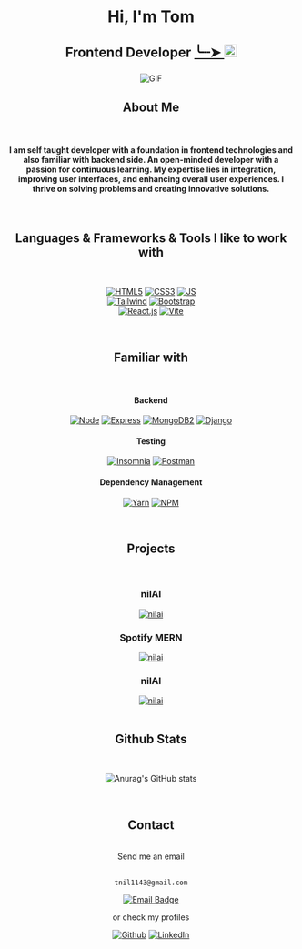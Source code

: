 <h1 align="center">Hi, I'm Tom</h1>

<h3 align="center" style="font-size:23px">
  Frontend Developer <a href="https://nil1143.com"> ╰┈➤
    <img src="https://img.shields.io/badge/Portfolio-543DE0?style=for-the-badge&logo=About.me&logoColor=white" alt="Portfolio" style="height:22px;">
  </a> 
</h3>

<div align="center">
 <img alt="GIF" src="https://media4.giphy.com/media/11KzOet1ElBDz2/giphy.gif?cid=6c09b952ufa3xxbbm0mpuadm2zaik3wjp4m9luz2ly0lyz8d&ep=v1_internal_gif_by_id&rid=giphy.gif&ct=g" />
</div>

<h2 align="center">About Me</h2>
<br>

<h4 align="center">
I am self taught developer with a foundation in frontend technologies and also familiar with backend side. An open-minded developer with a passion for continuous learning. My expertise lies in integration, improving user interfaces, and enhancing overall user experiences. I thrive on solving problems and creating innovative solutions.<h4>

<br>

<h2 align="center">Languages & Frameworks & Tools I like to work with </h2>
<br>
<div align="center">

[![HTML5][HTML5]][HTML5-url]
[![CSS3][CSS3]][CSS3-url]
[![JS][JS]][JS-url] <br>
[![Tailwind][Tailwind]][Tailwind-url]
[![Bootstrap][Bootstrap]][Bootstrap-url] <br>
[![React.js][React.js]][React-url]
[![Vite][Vite]][Vite-url]

</div>

<br>
<h2 align="center">Familiar with </h2>
<br>

<div align="center">
<h4>Backend</h4>

[![Node][Node]][Node-url]
[![Express][Express]][Express-url]
[![MongoDB2][MongoDB2]][MongoDB2-url]
[![Django][Django]][Django-url]<br>

<h4>Testing</h4>

[![Insomnia][Insomnia]][Insomnia-url]
[![Postman][Postman]][Postman-url]<br>

<h4>Dependency Management</h4>

[![Yarn][Yarn]][Yarn-url]
[![NPM][NPM]][NPM-url]

</div>
<br>

<h2 align="center">Projects</h2>
<br>

<div align="center">

<h3>nilAI</h3>


<a href="https://github.com/nil1143/saas_landing_stripe">
<img align="center" src="https://github-readme-stats.vercel.app/api/pin?username=nil1143&repo=saas_landing_stripe&title_color=6aa6f8&icon_color=6aa6f8&text_color=9f9f9f&bg_color=22272e" alt="nilai" />
</a>

<h3>Spotify MERN</h3>


<a href="https://github.com/nil1143/spotify-mern">
<img align="center" src="https://github-readme-stats.vercel.app/api/pin?username=nil1143&repo=spotify-mern&title_color=6aa6f8&icon_color=6aa6f8&text_color=9f9f9f&bg_color=22272e" alt="nilai" />
</a>

<h3>nilAI</h3>


<a href="https://github.com/nil1143/react-doc-appointment">
<img align="center" src="https://github-readme-stats.vercel.app/api/pin?username=nil1143&repo=react-doc-appointment&title_color=6aa6f8&icon_color=6aa6f8&text_color=9f9f9f&bg_color=22272e" alt="nilai" />
</a>

</div>
<br>
<h2 align="center">Github Stats</h2>
<br>
<div align="center">

![Anurag's GitHub stats](https://github-readme-stats.vercel.app/api?username=nil1143&show_icons=true&theme=dark)

</div>

<br>
<h2 align="center">Contact </h2>

<br>
<div align="center">
Send me an email
<br><br>

```
tnil1143@gmail.com
```

[![Email Badge](https://img.shields.io/badge/Gmail-Contact_Me-green?style=flat-square&logo=gmail&logoColor=orange&labelColor=3A3B3C&color=orange)](mailto:tnil1143@gmail.com)


or check my profiles

[![Github][Github]][Github-url] [![LinkedIn][LinkedIn]][Linkedin-url]<br><br>

</div>

[Mongodb]: https://img.shields.io/badge/-MongoDB-black.svg?style=for-the-badge&logo=mongodb&colorB=555
[Mongodb-url]: https://www.mongodb.com/atlas
[Express]: https://img.shields.io/badge/-express-white.svg?style=for-the-badge&logo=express&colorB=333
[Express-url]: https://expressjs.com/
[React.js]: https://img.shields.io/badge/React-20232A?style=for-the-badge&logo=react&logoColor=61DAFB
[React-url]: https://reactjs.org/
[Node]: https://img.shields.io/badge/node.js-black.svg?style=for-the-badge&logo=nodedotjs&colorB=333
[Node-url]: https://nodejs.org/
[Github]: https://img.shields.io/badge/github-black.svg?style=for-the-badge&logo=github&colorB=333
[Github-url]: https://github.com/nil1143
[LinkedIn]: https://img.shields.io/badge/-LinkedIn-black.svg?style=for-the-badge&logo=linkedin&colorB=555
[LinkedIn-url]: https://www.linkedin.com/in/tomasz-nilipiuk-b5b88a239/
[Tailwind]: https://img.shields.io/badge/Tailwind-blue.svg?style=for-the-badge&logo=tailwind-css&colorB=EFEFFF
[Tailwind-url]: https://tailwindcss.com/
[HTML5]: https://img.shields.io/badge/HTML5-orange?style=for-the-badge&logo=html5&logoColor=white
[HTML5-url]: https://www.w3schools.com/html/
[CSS3]: https://img.shields.io/badge/CSS-blue?style=for-the-badge&logo=css3&logoColor=white
[CSS3-url]: https://www.w3schools.com/css/
[JS]: https://img.shields.io/badge/javascipt-gray?style=for-the-badge&logo=javascript
[JS-url]: https://www.w3schools.com/js/
[Bootstrap]: https://img.shields.io/badge/Bootstrap-2f80ed?style=for-the-badge&logo=bootstrap&logoColor=white
[Bootstrap-url]: https://getbootstrap.com/
[Django]: https://img.shields.io/badge/django-darkgreen?style=for-the-badge&logo=django
[Django-url]: https://www.djangoproject.com/
[Canva]: https://img.shields.io/badge/canva-white?style=for-the-badge&logo=canva
[Canva-url]: https://www.canva.com/
[Vite]: https://img.shields.io/badge/vite-white?style=for-the-badge&logo=vite
[Vite-url]: https://vite.dev/
[NPM]: https://img.shields.io/badge/NPM-gray?style=for-the-badge&logo=npm
[NPM-url]: https://www.npmjs.com/
[MongoDB2]: https://img.shields.io/badge/MongoDB-%234ea94b.svg?style=for-the-badge&logo=mongodb&logoColor=white
[MongoDB2-url]: https://www.mongodb.com/atlas
[Vite]: https://img.shields.io/badge/Vite-%234ea94b.svg?style=for-the-badge&logo=vite&logoColor=white
[Insomnia]: https://img.shields.io/badge/insomnia-1e3a8a?style=for-the-badge&logo=insomnia&logoColor=white
[Insomnia-url]: https://insomnia.rest/
[Postman]: https://img.shields.io/badge/postman-orange?style=for-the-badge&logo=postman&logoColor=white
[Postman-url]: https://www.postman.com/
[Yarn]: https://img.shields.io/badge/yarn-117cad?style=for-the-badge&logo=yarn&logoColor=white
[Yarn-url]: https://classic.yarnpkg.com/en/